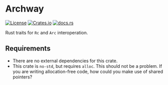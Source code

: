 # Archway
[![License](https://img.shields.io/crates/l/archway?style=flat-square)][LICENSE]
[![Crates.io](https://img.shields.io/crates/v/archway?style=flat-square)][CratesIO]
[![docs.rs](https://img.shields.io/docsrs/archway?style=flat-square)][DocsRS]

Rust traits for `Rc` and `Arc` interoperation.

## Requirements
- There are no external dependencies for this crate.
- This crate is `no-std`, but requires `alloc`. This should not
  be a problem. If you are writing allocation-free code, how could
  you make use of shared pointers?

[CratesIO]: https://crates.io/crates/archway
[DocsRS]: https://docs.rs/archway/latest/archway/
[LICENSE]: https://github.com/zfzackfrost/archway/blob/main/LICENSE

